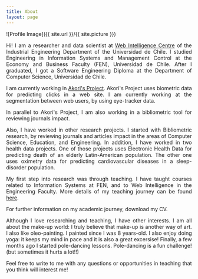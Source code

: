 ```yaml
---
title: About
layout: page
---
```

![Profile Image]({{ site.url }}/{{ site.picture }})

<p align="justify">
Hi! I am a researcher and data scientist at <a href="http://wic.cl/" target="_blank">Web Intelligence Centre</a> of the Industrial Engineering Department of the Universidad de Chile. I studied Engineering in Information Systems and Management Control at the Economy and Business Faculty (FEN), Universidad de Chile. After I graduated, I got a Software Engineering Diploma at the Department of Computer Science, Universidad de Chile.
</p>

<!-- <p align="justify">
I am passionated about research. My favorite research topic is data analytics. I started working with bibliometric data. Understanding the effect that different bibliometric measures had, make me realize the eff
</p> -->

<p align="justify">
I am currently working in <a href="https://www.akoriproject.cl/" target="_blank">Akori's Project</a>. Akori's Project uses biometric data for predicting clicks in a web site. I am currently working at the segmentation between web users, by using eye-tracker data. 
</p>

<p align="justify">
In parallel to Akori's Project, I am also working in a bibliometric tool for reviewing journals impact.
</p>

<p align="justify">
Also, I have worked in other research projects. I started with Bibliometric research, by reviewing journals and articles impact in the areas of Computer Science, Education, and Engineering. In addition, I have worked in two health data projects. One of those projects uses Electronic Health Data for predicting death of an elderly Latin-American population. The other one uses oximetry data for predicting cardiovascular diseases in a sleep-disorder population.
</p>

<p align="justify">
My first step into research was through teaching. I have taught courses related to Information Systems at FEN, and to Web Intelligence in the Engineering Faculty. More details of my teaching journey can be found <a href="https://vlobos-ossandon.github.io/teaching/" target="_blank">here</a>.
</p>

<p align="justify">
For further information on my academic journey, download my CV.
</p>

<p align="justify">
Although I love researching and teaching, I have other interests. I am all about the make-up world: I truly believe that make-up is another way of art. I also like oleo-painting. I painted since I was 8 years-old. I also enjoy doing yoga: it keeps my mind in pace and it is also a great excersise! Finally, a few months ago I started pole-dancing lessons. Pole-dancing is a fun challenge! (but sometimes it hurts a lot!!)
</p>

<p align="justify">
Feel free to write to me with any questions or opportunities in teaching that you think will interest me! 
</p>